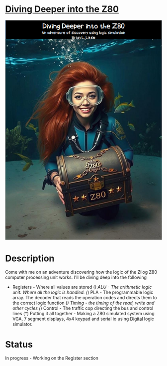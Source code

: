 # [Diving Deeper into the Z80](https://github.com/MicroNut/Diving-Deeper-Into-the-Z80/blob/main/Documentation/Diving%20Deeper%20into%20the%20Z80.pdf)
<p align="center">
  <a href="/Documentation/Diving Deeper into the Z80.pdf">
    <img src="/Documentation/Resources/coverart.png" alt="Diving Deeper into the Z80"/>
  </a>
</p>

# Description

Come with me on an adventure discovering how the logic of the Zilog Z80 computer processing unit works. I'll be diving deep into the following
* Registers - Where all values are stored
(*) ALU - The arithmetic logic unit. Where all the logic is handled.
(*) PLA - The programmable logic array. The decoder that reads the operation codes and directs them to the correct logic function
(*) Timing - the timing of the read, write and other cycles
(*) Control - The traffic cop directing the bus and control lines
(*) Putting it all together - Making a Z80 simulated system using VGA, 7 segment displays, 4x4 keypad and serial io using [Digital](https://github.com/hneemann/Digital) logic simulator.

# Status 
In progress - Working on the Register section

